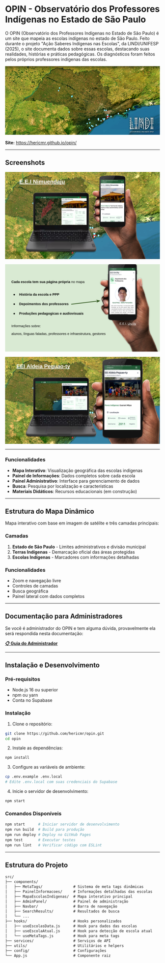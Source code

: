 # OPIN - Observatório dos Professores Indígenas no Estado de São Paulo

O OPIN (Observatório dos Professores Indígenas no Estado de São Paulo) é um site que mapeia as escolas indígenas no estado de São Paulo. Feito durante o projeto "Ação Saberes Indígenas nas Escolas", da LINDI/UNIFESP (2025), o site documenta dados sobre essas escolas, destacando suas realidades, histórias e práticas pedagógicas. Os diagnósticos foram feitos pelos próprios professores indígenas das escolas.


![OPIN Logo](public/opin.png)

**Site:** https://hericmr.github.io/opin/

---

## Screenshots

![Exemplo da Interface](public/exemplo1.png)

![Exemplo](public/exemplo2.png)

![Exemplo do Painel de Informações](public/exemplo3.png)

---

### Funcionalidades

- **Mapa Interativo**: Visualização geográfica das escolas indígenas
- **Painel de Informações**: Dados completos sobre cada escola
- **Painel Administrativo**: Interface para gerenciamento de dados
- **Busca**: Pesquisa por localização e características
- **Materiais Didáticos**: Recursos educacionais (em construção)

---

## Estrutura do Mapa Dinâmico

Mapa interativo com base em imagem de satélite e três camadas principais:

### Camadas
1. **Estado de São Paulo** - Limites administrativos e divisão municipal
2. **Terras Indígenas** - Demarcação oficial das áreas protegidas  
3. **Escolas Indígenas** - Marcadores com informações detalhadas

### Funcionalidades
- Zoom e navegação livre
- Controles de camadas
- Busca geográfica
- Painel lateral com dados completos

---

## Documentação para Administradores

Se você é administrador do OPIN e tem alguma dúvida, provavelmente ela será respondida nesta documentação:

**[📋 Guia do Administrador](docs/GUIA_ADMINISTRADOR.md)**


---

## Instalação e Desenvolvimento

### Pré-requisitos
- Node.js 16 ou superior
- npm ou yarn
- Conta no Supabase

### Instalação

1. Clone o repositório:
```bash
git clone https://github.com/hericmr/opin.git
cd opin
```

2. Instale as dependências:
```bash
npm install
```

3. Configure as variáveis de ambiente:
```bash
cp .env.example .env.local
# Edite .env.local com suas credenciais do Supabase
```

4. Inicie o servidor de desenvolvimento:
```bash
npm start
```

### Comandos Disponíveis

```bash
npm start      # Iniciar servidor de desenvolvimento
npm run build  # Build para produção
npm run deploy # Deploy no GitHub Pages
npm test       # Executar testes
npm run lint   # Verificar código com ESLint
```

---

## Estrutura do Projeto

```
src/
├── components/
│   ├── MetaTags/              # Sistema de meta tags dinâmicas
│   ├── PainelInformacoes/     # Informações detalhadas das escolas
│   ├── MapaEscolasIndigenas/  # Mapa interativo principal
│   ├── AdminPanel/            # Painel de administração
│   ├── Navbar/                # Barra de navegação
│   ├── SearchResults/         # Resultados de busca
│   └── ...
├── hooks/                     # Hooks personalizados
│   ├── useEscolasData.js      # Hook para dados das escolas
│   ├── useEscolaAtual.js      # Hook para detecção de escola atual
│   └── useMetaTags.js         # Hook para meta tags
├── services/                  # Serviços de API
├── utils/                     # Utilitários e helpers
├── config/                    # Configurações
└── App.js                     # Componente raiz
```


